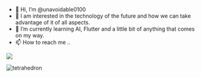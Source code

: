 - 👋 Hi, I’m @unavoidable0100
- 👀 I am interested in the technology of the future and how we can take advantage of it of all aspects.
- 🌱 I’m currently learning AI, Flutter and a little bit of anything that comes on my way.
- 📫 How to reach me ..


<img src= "https://github-readme-stats.vercel.app/api?username=unavoidable0100&&show_icons=true&title_color=ffffff&icon_color=bb2acf&text_color=daf7dc&bg_color=151515">

![tetrahedron](https://github-readme-stats.vercel.app/api?username=unavoidable0100&show_icons=true&theme=radical)


<!---
unavoidable0100/unavoidable0100 is a ✨ special ✨ repository because its `README.md` (this file) appears on your GitHub profile.
You can click the Preview link to take a look at your changes.
--->
